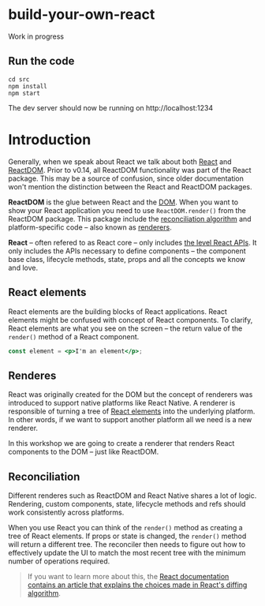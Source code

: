 # build-your-own-react

Work in progress

## Run the code

```
cd src
npm install
npm start
```

The dev server should now be running on http://localhost:1234

# Introduction

Generally, when we speak about React we talk about both [React](https://www.npmjs.com/package/react) and [ReactDOM](https://www.npmjs.com/package/react-dom). Prior to v0.14, all ReactDOM functionality was part of the React package. This may be a source of confusion, since older documentation won't mention the distinction between the React and ReactDOM packages.

__ReactDOM__ is the glue between React and the [DOM](https://developer.mozilla.org/en-US/docs/Web/API/Document_Object_Model). When you want to show your React application you need to use `ReactDOM.render()` from the ReactDOM package. This package include the [reconciliation algorithm](#reconciliation) and platform-specific code – also known as [renderers](#renderers).

__React__ – often refered to as React core – only includes [the level React APIs](https://reactjs.org/docs/react-api.html#react). It only includes the APIs necessary to define components – the component base class, lifecycle methods, state, props and all the concepts we know and love.

## <a name="react-elements"></a> React elements

React elements are the building blocks of React applications. React elements might be confused with concept of React components. To clarify, React elements are what you see on the screen – the return value of the `render()` method of a React component.

```jsx
const element = <p>I'm an element</p>;
```

## <a name="renderers"></a> Renderes

React was originally created for the DOM but the concept of renderers was introduced to support native platforms like React Native. A renderer is responsible of turning a tree of [React elements](#react-elements) into the underlying platform. In other words, if we want to support another platform all we need is a new renderer.

In this workshop we are going to create a renderer that renders React components to the DOM – just like ReactDOM.

## <a name="reconciliation"></a> Reconciliation

Different renderes such as ReactDOM and React Native shares a lot of logic. Rendering, custom components, state, lifecycle methods and refs should work consistently across platforms.

When you use React you can think of the `render()` method as creating a tree of React elements. If props or state is changed, the `render()` method will return a different tree. The reconciler then needs to figure out how to effectively update the UI to match the most recent tree with the minimum number of operations required.

> If you want to learn more about this, the [React documentation contains an article that explains the choices made in React's diffing algorithm](https://reactjs.org/docs/reconciliation.html).
